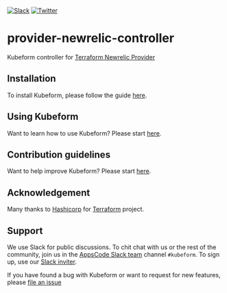 [![Slack](https://shields.io/badge/Join_Slack-salck?color=4A154B&logo=slack)](https://slack.appscode.com)
[![Twitter](https://img.shields.io/twitter/follow/kubeform.svg?style=social&logo=twitter&label=Follow)](https://twitter.com/intent/follow?screen_name=Kubeform)

# provider-newrelic-controller

Kubeform controller for [Terraform Newrelic Provider](https://github.com/equinix/terraform-provider-metal)

## Installation

To install Kubeform, please follow the guide [here](https://kubeform.com/docs/latest/setup/).

## Using Kubeform

Want to learn how to use Kubeform? Please start [here](https://kubeform.com/docs/latest/guides/).

## Contribution guidelines

Want to help improve Kubeform? Please start [here](https://kubeform.com/docs/latest/welcome/contributing/).

## Acknowledgement

Many thanks to [Hashicorp](https://www.hashicorp.com/) for [Terraform](https://www.terraform.io/) project.

## Support

We use Slack for public discussions. To chit chat with us or the rest of the community, join us in the [AppsCode Slack team](https://appscode.slack.com/messages/C8NCX6N23/details/) channel `#kubeform`. To sign up, use our [Slack inviter](https://slack.appscode.com/).

If you have found a bug with Kubeform or want to request for new features, please [file an issue](https://github.com/kubeform/kubeform/issues/new)
